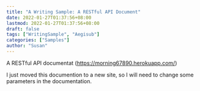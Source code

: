 ```yaml
---
title: "A Writing Sample: A RESTful API Document"
date: 2022-01-27T01:37:56+08:00
lastmod: 2022-01-27T01:37:56+08:00
draft: false
tags: ["WritingSample", "Aegisub"]
categories: ["Samples"]
author: "Susan"
---
```


A RESTful API documentat (https://morning67890.herokuapp.com/)

I just moved this documention to a new site, so I will need to change some parameters in the documentation.